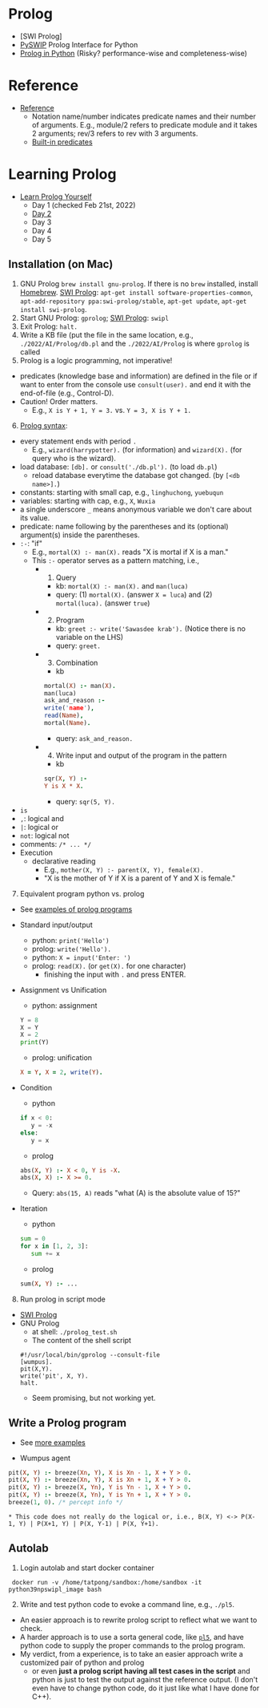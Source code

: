 # Prolog
  * [SWI Prolog]
  * [PySWIP](https://github.com/yuce/pyswip) Prolog Interface for Python
  * [Prolog in Python](https://www.openbookproject.net/py4fun/prolog/prolog1.html) (Risky? performance-wise and completeness-wise)

# Reference
  * [Reference](https://www.swi-prolog.org/pldoc/doc_for?object=manual)
    * Notation name/number indicates predicate names and their number of arguments. E.g., module/2 refers to predicate module and it takes 2 arguments; rev/3 refers to rev with 3 arguments.
    * [Built-in predicates](https://www.swi-prolog.org/pldoc/man?section=builtin)

# Learning Prolog
  * [Learn Prolog Yourself](https://cs.union.edu/~striegnk/courses/esslli04prolog/)
    * Day 1 (checked Feb 21st, 2022)
    * [Day 2](https://cs.union.edu/~striegnk/courses/esslli04prolog/practical.day2.php)
    * Day 3
    * Day 4
    * Day 5 

## Installation (on Mac)

1. GNU Prolog ```brew install gnu-prolog```. If there is no ```brew``` installed, install [Homebrew](https://brew.sh). [SWI Prolog](https://www.swi-prolog.org/build/PPA.html): ```apt-get install software-properties-common```, ```apt-add-repository ppa:swi-prolog/stable```, ```apt-get update```, ```apt-get install swi-prolog```.
2. Start GNU Prolog: ```gprolog```; [SWI Prolog](https://www.swi-prolog.org/pldoc/man?section=cmdline): ```swipl```
3. Exit Prolog: ```halt.```
4. Write a KB file (put the file in the same location, e.g., ```./2022/AI/Prolog/db.pl``` and the ```./2022/AI/Prolog``` is where ```gprolog``` is called
5. Prolog is a logic programming, not imperative!
  * predicates (knowledge base and information) are defined in the file or if want to enter from the console use ```consult(user).``` and end it with the end-of-file (e.g., Control-D).
  * Caution! Order matters.
    * E.g., ```X is Y + 1, Y = 3.``` vs. ```Y = 3, X is Y + 1.```
6. [Prolog syntax](https://www.cis.upenn.edu/~matuszek/Concise%20Guides/Concise%20Prolog.html):
  * every statement ends with period ```.```
    * E.g., ```wizard(harrypotter).``` (for information) and ```wizard(X).``` (for query who is the wizard). 
  * load database: ```[db].``` or ```consult('./db.pl').``` (to load ```db.pl```)
    * reload database everytime the database got changed. (by ```[<db name>].```) 
  * constants: starting with small cap, e.g., ```linghuchong```, ```yuebuqun```
  * variables: starting with cap, e.g., ```X```, ```Wuxia```
  * a single underscore ```_``` means anonymous variable we don't care about its value.
  * predicate: name following by the parentheses and its (optional) argument(s) inside the parentheses.
  * ```:-```: "if"
    * E.g., ```mortal(X) :- man(X).``` reads "X is mortal if X is a man." 
    * This ```:-``` operator serves as a pattern matching, i.e.,
      * 1. Query
        * kb: ```mortal(X) :- man(X).```  and ```man(luca)```
        * query: (1) ```mortal(X).``` (answer ```X = luca```) and (2) ```mortal(luca).``` (answer ```true```)
      * 2. Program
        * kb: ```greet :- write('Sawasdee krab').``` (Notice there is no variable on the LHS)
        * query: ```greet.```
      * 3. Combination
        * kb
        ```prolog
        mortal(X) :- man(X).
        man(luca)
        ask_and_reason :-
        write('name'),
        read(Name),
        mortal(Name).
        ```
        * query: ```ask_and_reason.```
      * 4. Write input and output of the program in the pattern
        * kb
        ```prolog
        sqr(X, Y) :-
        Y is X * X.
        ```
        * query: ```sqr(5, Y).```
  * ```is```
  * ```,```: logical and
  * ```|```: logical or
  * ```not```: logical not
  * comments: ```/* ... */```
  * Execution
    * declarative reading
      * E.g., ```mother(X, Y) :- parent(X, Y), female(X).```
      * "X is the mother of Y if X is a parent of Y and X is female."

7. Equivalent program python vs. prolog
  * See [examples of prolog programs](https://github.com/tatpongkatanyukul/AIX/raw/main/prolog/db.pl)
  * Standard input/output
    * python: ```print('Hello')```
    * prolog: ```write('Hello').``` 
    * python: ```X = input('Enter: ')```
    * prolog: ```read(X).``` (or ```get(X).``` for one character)
      * finishing the input with ```.``` and press ENTER. 
  * Assignment vs Unification
    * python: assignment
    ```python
    Y = 8
    X = Y
    X = 2
    print(Y)
    ```
    * prolog: unification
    ```prolog
    X = Y, X = 2, write(Y).
    ```
  * Condition
    * python
    ```python
    if x < 0:
       y = -x
    else:
       y = x
    ```
    * prolog
    ```prolog
    abs(X, Y) :- X < 0, Y is -X.
    abs(X, X) :- X >= 0.
    ```
      * Query: ```abs(15, A)``` reads "what (A) is the absolute value of 15?"
  
  * Iteration
    * python
    ```python
    sum = 0
    for x in [1, 2, 3]:
       sum += x
    ```
    * prolog
    ```prolog
    sum(X, Y) :- ...
    
    ```


8. Run prolog in script mode
  * [SWI Prolog](https://www.swi-prolog.org/pldoc/man?section=plscript)
  * GNU Prolog
    * at shell: ```./prolog_test.sh```
    * The content of the shell script
    ```
    #!/usr/local/bin/gprolog --consult-file
    [wumpus].
    pit(X,Y).
    write('pit', X, Y).
    halt.
    ```
    * Seem promising, but not working yet.

## Write a Prolog program
  * See [more examples](https://swish.swi-prolog.org/example/io.pl)

  * Wumpus agent
  ```prolog
  pit(X, Y) :- breeze(Xn, Y), X is Xn - 1, X + Y > 0.
  pit(X, Y) :- breeze(Xn, Y), X is Xn + 1, X + Y > 0.
  pit(X, Y) :- breeze(X, Yn), Y is Yn - 1, X + Y > 0.
  pit(X, Y) :- breeze(X, Yn), Y is Yn + 1, X + Y > 0.
  breeze(1, 0). /* percept info */
  ```
    * This code does not really do the logical or, i.e., B(X, Y) <-> P(X-1, Y) | P(X+1, Y) | P(X, Y-1) | P(X, Y+1).


## Autolab

1. Login autolab and start docker container
```
 docker run -v /home/tatpong/sandbox:/home/sandbox -it python39npswipl_image bash
``` 

2. Write and test python code to evoke a command line, e.g., ```./pl5```.
  * An easier approach is to rewrite prolog script to reflect what we want to check.
  * A harder approach is to use a sorta general code, like [```pl5```](https://github.com/tatpongkatanyukul/AIX/blob/main/prolog/pl5), and have python code to supply the proper commands to the prolog program.
  * My verdict, from a experience, is to take an easier approach write a customized pair of python and prolog 
    * or even **just a prolog script having all test cases in the script** and python is just to test the output against the reference output. (I don't even have to change python code, do it just like what I have done for C++).
